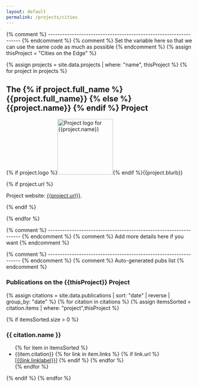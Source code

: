 ```yaml
---
layout: default
permalink: /projects/cities
---
```


{% comment %} ------------------------------------------------------------------ {% endcomment %} 
{% comment %} Set the variable here so that we can use the same code as much as possible {% endcomment %} 
{% assign thisProject = "Cities on the Edge" %}

{% assign projects = site.data.projects | where: "name", thisProject %}
{% for project in projects %}

## The {% if project.full_name %}  {{project.full_name}} {% else %} {{project.name}} {% endif %} Project

  <p>{% if project.logo %}<img src="/assets/img/project_logos/{{project.logo}}" alt="Project logo for {{project.name}}" width="150" >{% endif %}{{project.blurb}}</p>

  {% if project.url %}<p>Project website: <a href="{{ project.url }}" target="_blank">{{project.url}}</a>.</p>{% endif %}

  {% endfor %}

{% comment %} ------------------------------------------------------------------ {% endcomment %} 
{% comment %} Add more details here if you want {% endcomment %} 


{% comment %} ------------------------------------------------------------------ {% endcomment %} 
{% comment %} Auto-generated pubs list {% endcomment %} 

### Publications on the {{thisProject}} Project


{% assign citations = site.data.publications |  sort: "date" | reverse | group_by: "date" %}
{% for citation in citations %}
{% assign itemsSorted = citation.items | where: "project",thisProject %}

{% if itemsSorted.size > 0 %}
<h3>{{ citation.name }}</h3>
  <ul class="pubs">
  {% for item in itemsSorted %}<li>{{item.citation}}        
    {% for link in item.links %}
      {% if link.url %}[<a href="{{link.url}}" target="_blank">{{link.linklabel}}</a>]
      {% endif %}
    {% endfor %}
    </li>
  {% endfor %}
  </ul>
  {% endif %}
{% endfor %}

